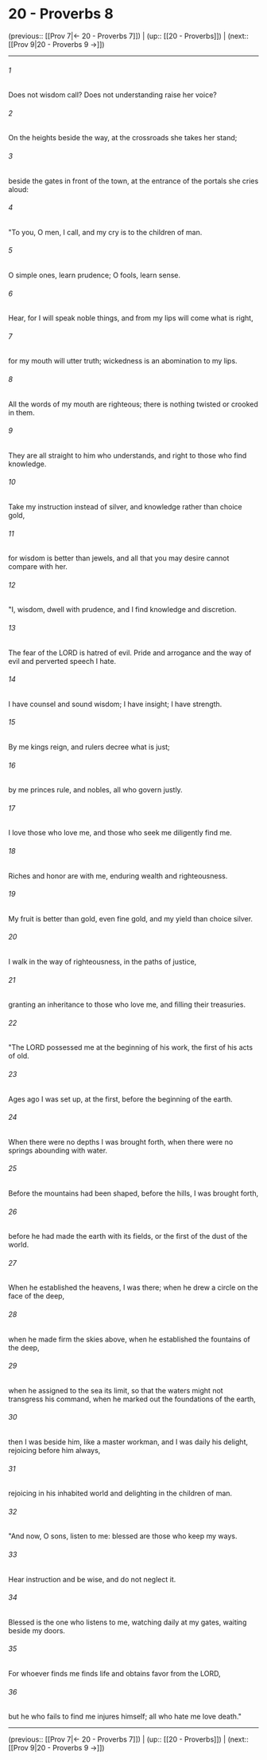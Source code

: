 # 20 - Proverbs 8

(previous:: [[Prov 7|← 20 - Proverbs 7]]) | (up:: [[20 - Proverbs]]) | (next:: [[Prov 9|20 - Proverbs 9 →]])

***


###### 1 
Does not wisdom call? Does not understanding raise her voice? 

###### 2 
On the heights beside the way, at the crossroads she takes her stand; 

###### 3 
beside the gates in front of the town, at the entrance of the portals she cries aloud: 

###### 4 
"To you, O men, I call, and my cry is to the children of man. 

###### 5 
O simple ones, learn prudence; O fools, learn sense. 

###### 6 
Hear, for I will speak noble things, and from my lips will come what is right, 

###### 7 
for my mouth will utter truth; wickedness is an abomination to my lips. 

###### 8 
All the words of my mouth are righteous; there is nothing twisted or crooked in them. 

###### 9 
They are all straight to him who understands, and right to those who find knowledge. 

###### 10 
Take my instruction instead of silver, and knowledge rather than choice gold, 

###### 11 
for wisdom is better than jewels, and all that you may desire cannot compare with her. 

###### 12 
"I, wisdom, dwell with prudence, and I find knowledge and discretion. 

###### 13 
The fear of the LORD is hatred of evil. Pride and arrogance and the way of evil and perverted speech I hate. 

###### 14 
I have counsel and sound wisdom; I have insight; I have strength. 

###### 15 
By me kings reign, and rulers decree what is just; 

###### 16 
by me princes rule, and nobles, all who govern justly. 

###### 17 
I love those who love me, and those who seek me diligently find me. 

###### 18 
Riches and honor are with me, enduring wealth and righteousness. 

###### 19 
My fruit is better than gold, even fine gold, and my yield than choice silver. 

###### 20 
I walk in the way of righteousness, in the paths of justice, 

###### 21 
granting an inheritance to those who love me, and filling their treasuries. 

###### 22 
"The LORD possessed me at the beginning of his work, the first of his acts of old. 

###### 23 
Ages ago I was set up, at the first, before the beginning of the earth. 

###### 24 
When there were no depths I was brought forth, when there were no springs abounding with water. 

###### 25 
Before the mountains had been shaped, before the hills, I was brought forth, 

###### 26 
before he had made the earth with its fields, or the first of the dust of the world. 

###### 27 
When he established the heavens, I was there; when he drew a circle on the face of the deep, 

###### 28 
when he made firm the skies above, when he established the fountains of the deep, 

###### 29 
when he assigned to the sea its limit, so that the waters might not transgress his command, when he marked out the foundations of the earth, 

###### 30 
then I was beside him, like a master workman, and I was daily his delight, rejoicing before him always, 

###### 31 
rejoicing in his inhabited world and delighting in the children of man. 

###### 32 
"And now, O sons, listen to me: blessed are those who keep my ways. 

###### 33 
Hear instruction and be wise, and do not neglect it. 

###### 34 
Blessed is the one who listens to me, watching daily at my gates, waiting beside my doors. 

###### 35 
For whoever finds me finds life and obtains favor from the LORD, 

###### 36 
but he who fails to find me injures himself; all who hate me love death."

***

(previous:: [[Prov 7|← 20 - Proverbs 7]]) | (up:: [[20 - Proverbs]]) | (next:: [[Prov 9|20 - Proverbs 9 →]])
